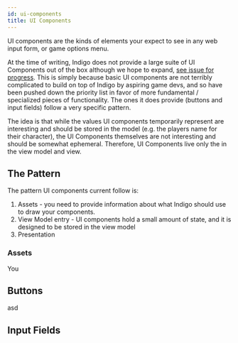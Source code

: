 ```yaml
---
id: ui-components
title: UI Components
---
```


UI components are the kinds of elements your expect to see in any web input form, or game options menu.

At the time of writing, Indigo does not provide a large suite of UI Components out of the box although we hope to expand, [see issue for progress](https://github.com/PurpleKingdomGames/indigo/issues/41). This is simply because basic UI components are not terribly complicated to build on top of Indigo by aspiring game devs, and so have been pushed down the priority list in favor of more fundamental / specialized pieces of functionality. The ones it does provide (buttons and input fields) follow a very specific pattern.

The idea is that while the values UI components temporarily represent are interesting and should be stored in the model (e.g. the players name for their character), the UI Components themselves are not interesting and should be somewhat ephemeral. Therefore, UI Components live only the in the view model and view.

## The Pattern

The pattern UI components current follow is:

1. Assets - you need to provide information about what Indigo should use to draw your components.
2. View Model entry - UI components hold a small amount of state, and it is designed to be stored in the view model
3. Presentation

### Assets

You 

## Buttons

asd

## Input Fields
